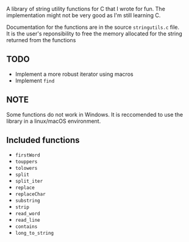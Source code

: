 A library of string utility functions for C that I wrote for fun.
The implementation might not be very good as I'm still learning C.

Documentation for the functions are in the source `stringutils.c` file.<br>
It is the user's reponsibility to free the memory allocated for the string returned
from the functions

## TODO
- Implement a more robust iterator using macros
- Implement `find`

## NOTE
Some functions do not work in Windows. It is reccomended to use the library in a linux/macOS environment.

## Included functions
- `firstWord`
- `touppers`
- `tolowers`
- `split`
- `split_iter`
- `replace`
- `replaceChar`
- `substring`
- `strip`
- `read_word`
- `read_line`
- `contains`
- `long_to_string`

